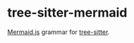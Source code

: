 # tree-sitter-mermaid

[Mermaid.js](https://mermaid-js.github.io/mermaid/#/) grammar for [tree-sitter](https://tree-sitter.github.io/tree-sitter/).

